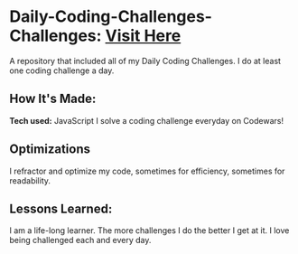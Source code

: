 # Daily-Coding-Challenges- Challenges: [Visit Here](https://www.codewars.com/users/adrieason)

A repository that included all of my Daily Coding Challenges.  I do at least one coding challenge a day. 

## How It's Made:

**Tech used:** JavaScript
I solve a coding challenge everyday on Codewars!

## Optimizations
I refractor and optimize my code, sometimes for efficiency, sometimes for readability.

## Lessons Learned:
I am a life-long learner. The more challenges I do the better I get at it. I love being challenged each and every day. 
